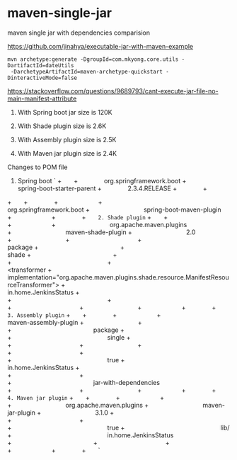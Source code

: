 # maven-single-jar
maven single jar with dependencies comparision

https://github.com/jinahya/executable-jar-with-maven-example


```
mvn archetype:generate -DgroupId=com.mkyong.core.utils -DartifactId=dateUtils
 -DarchetypeArtifactId=maven-archetype-quickstart -DinteractiveMode=false
```

https://stackoverflow.com/questions/9689793/cant-execute-jar-file-no-main-manifest-attribute

1. With Spring boot jar size is 120K
   
2. With Shade plugin size is 2.6K
   
3. With Assembly plugin size is 2.5K
   
4. With Maven jar plugin size is 2.4K
   

Changes to POM file
1. Spring boot
`
+       <parent>
+               <groupId>org.springframework.boot</groupId>
+               <artifactId>spring-boot-starter-parent</artifactId>
+               <version>2.3.4.RELEASE</version>
+               <relativePath /> <!-- lookup parent from repository -->
+       </parent>

+       <build>
+               <plugins>
+                       <plugin>
+                               <groupId>org.springframework.boot</groupId>
+                               <artifactId>spring-boot-maven-plugin</artifactId>
+                       </plugin>
+               </plugins>
+       </build>
`
2. Shade plugin
`
+       <build>
+               <plugins>
+                       <plugin>
+                               <groupId>org.apache.maven.plugins</groupId>
+                               <artifactId>maven-shade-plugin</artifactId>
+                               <version>2.0</version>
+                               <executions>
+                                       <execution>
+                                               <phase>package</phase>
+                                               <goals>
+                                                       <goal>shade</goal>
+                                               </goals>
+                                               <configuration>
+                                                       <transformers>
+                                                               <transformer
+                                                                       implementation="org.apache.maven.plugins.shade.resource.ManifestResourceTransformer">
+                                                                       <mainClass>in.home.JenkinsStatus</mainClass>
+                                                               </transformer>
+                                                       </transformers>
+                                               </configuration>
+                                       </execution>
+                               </executions>
+                       </plugin>
+               </plugins>
+       </build>
`
3. Assembly plugin
`
+       <build>
+               <plugins>
+                       <plugin>
+                               <artifactId>maven-assembly-plugin</artifactId>
+                               <executions>
+                                       <execution>
+                                               <phase>package</phase>
+                                               <goals>
+                                                       <goal>single</goal>
+                                               </goals>
+                                       </execution>
+                               </executions>
+                               <configuration>
+                                       <archive>
+                                               <manifest>
+                                                       <addClasspath>true</addClasspath>
+                                                       <mainClass>in.home.JenkinsStatus</mainClass>
+                                               </manifest>
+                                       </archive>
+                                       <descriptorRefs>
+                                               <descriptorRef>jar-with-dependencies</descriptorRef>
+                                       </descriptorRefs>
+                               </configuration>
+                       </plugin>
+               </plugins>
+       </build>
`
4. Maven jar plugin
`
+       <build>
+               <plugins>
+                       <plugin>
+                               <!-- Build an executable JAR -->
+                               <groupId>org.apache.maven.plugins</groupId>
+                               <artifactId>maven-jar-plugin</artifactId>
+                               <version>3.1.0</version>
+                               <configuration>
+                                       <archive>
+                                               <manifest>
+                                                       <addClasspath>true</addClasspath>
+                                                       <classpathPrefix>lib/</classpathPrefix>
+                                                       <mainClass>in.home.JenkinsStatus</mainClass>
+                                               </manifest>
+                                       </archive>
+                               </configuration>
+                       </plugin>
+               </plugins>
+       </build>
`
